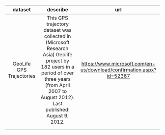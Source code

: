 |         dataset          |                           describe                           |                             url                              |
| :----------------------: | :----------------------------------------------------------: | :----------------------------------------------------------: |
| GeoLife GPS Trajectories | This GPS trajectory dataset was collected in (Microsoft Research Asia) Geolife project by 182 users in a period of over three years (from April 2007 to August 2012). Last published: August 9, 2012. | https://www.microsoft.com/en-us/download/confirmation.aspx?id=52367 |
|                          |                                                              |                                                              |
|                          |                                                              |                                                              |

